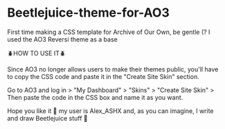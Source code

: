 # Beetlejuice-theme-for-AO3
First time making a CSS template for Archive of Our Own, be gentle (? I used the AO3 Reversi theme as a base

🪲HOW TO USE IT🪲

Since AO3 no longer allows users to make their themes public, you'll have to copy the CSS code and paste it in the "Create Site Skin" section.

Go to AO3 and log in > "My Dashboard" > "Skins" > "Create Site Skin" > Then paste the code in the CSS box and name it as you want.

Hope you like it 🫶 my user is Alex_ASHX and, as you can imagine, I write and draw Beetlejuice stuff 👻

